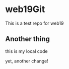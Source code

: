 # web19Git
This is a test repo for web19
## Another thing

this is my local code

yet, another change!